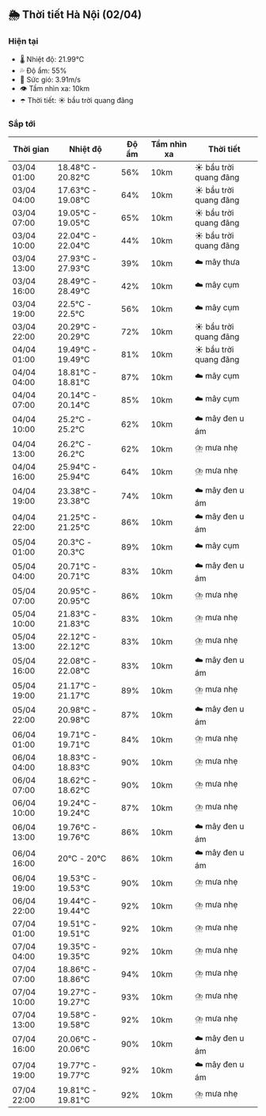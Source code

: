 ## 🌦️ Thời tiết Hà Nội (02/04)

### Hiện tại

- 🌡️ Nhiệt độ: 21.99℃
- 💦 Độ ẩm: 55%
- 💨 Sức gió: 3.91m/s
- 👁️ Tầm nhìn xa: 10km
- ☂️ Thời tiết: ☀️ bầu trời quang đãng

### Sắp tới

| Thời gian | Nhiệt độ | Độ ẩm | Tầm nhìn xa | Thời tiết |
| --- | --- | --- | --- | --- |
| 03/04 01:00 | 18.48℃ - 20.82℃ | 56% | 10km | ☀️ bầu trời quang đãng |
| 03/04 04:00 | 17.63℃ - 19.08℃ | 64% | 10km | ☀️ bầu trời quang đãng |
| 03/04 07:00 | 19.05℃ - 19.05℃ | 65% | 10km | ☀️ bầu trời quang đãng |
| 03/04 10:00 | 22.04℃ - 22.04℃ | 44% | 10km | ☀️ bầu trời quang đãng |
| 03/04 13:00 | 27.93℃ - 27.93℃ | 39% | 10km | ☁️ mây thưa |
| 03/04 16:00 | 28.49℃ - 28.49℃ | 42% | 10km | ☁️ mây cụm |
| 03/04 19:00 | 22.5℃ - 22.5℃ | 56% | 10km | ☁️ mây cụm |
| 03/04 22:00 | 20.29℃ - 20.29℃ | 72% | 10km | ☀️ bầu trời quang đãng |
| 04/04 01:00 | 19.49℃ - 19.49℃ | 81% | 10km | ☀️ bầu trời quang đãng |
| 04/04 04:00 | 18.81℃ - 18.81℃ | 87% | 10km | ☁️ mây cụm |
| 04/04 07:00 | 20.14℃ - 20.14℃ | 85% | 10km | ☁️ mây cụm |
| 04/04 10:00 | 25.2℃ - 25.2℃ | 62% | 10km | ☁️ mây đen u ám |
| 04/04 13:00 | 26.2℃ - 26.2℃ | 62% | 10km | ⛈️ mưa nhẹ |
| 04/04 16:00 | 25.94℃ - 25.94℃ | 64% | 10km | ⛈️ mưa nhẹ |
| 04/04 19:00 | 23.38℃ - 23.38℃ | 74% | 10km | ☁️ mây đen u ám |
| 04/04 22:00 | 21.25℃ - 21.25℃ | 86% | 10km | ☁️ mây đen u ám |
| 05/04 01:00 | 20.3℃ - 20.3℃ | 89% | 10km | ☁️ mây cụm |
| 05/04 04:00 | 20.71℃ - 20.71℃ | 83% | 10km | ☁️ mây đen u ám |
| 05/04 07:00 | 20.95℃ - 20.95℃ | 86% | 10km | ⛈️ mưa nhẹ |
| 05/04 10:00 | 21.83℃ - 21.83℃ | 83% | 10km | ⛈️ mưa nhẹ |
| 05/04 13:00 | 22.12℃ - 22.12℃ | 83% | 10km | ⛈️ mưa nhẹ |
| 05/04 16:00 | 22.08℃ - 22.08℃ | 83% | 10km | ☁️ mây đen u ám |
| 05/04 19:00 | 21.17℃ - 21.17℃ | 89% | 10km | ⛈️ mưa nhẹ |
| 05/04 22:00 | 20.98℃ - 20.98℃ | 87% | 10km | ☁️ mây đen u ám |
| 06/04 01:00 | 19.71℃ - 19.71℃ | 84% | 10km | ⛈️ mưa nhẹ |
| 06/04 04:00 | 18.83℃ - 18.83℃ | 90% | 10km | ⛈️ mưa nhẹ |
| 06/04 07:00 | 18.62℃ - 18.62℃ | 90% | 10km | ⛈️ mưa nhẹ |
| 06/04 10:00 | 19.24℃ - 19.24℃ | 87% | 10km | ⛈️ mưa nhẹ |
| 06/04 13:00 | 19.76℃ - 19.76℃ | 86% | 10km | ☁️ mây đen u ám |
| 06/04 16:00 | 20℃ - 20℃ | 86% | 10km | ☁️ mây đen u ám |
| 06/04 19:00 | 19.53℃ - 19.53℃ | 90% | 10km | ⛈️ mưa nhẹ |
| 06/04 22:00 | 19.44℃ - 19.44℃ | 92% | 10km | ⛈️ mưa nhẹ |
| 07/04 01:00 | 19.51℃ - 19.51℃ | 92% | 10km | ⛈️ mưa nhẹ |
| 07/04 04:00 | 19.35℃ - 19.35℃ | 92% | 10km | ⛈️ mưa nhẹ |
| 07/04 07:00 | 18.86℃ - 18.86℃ | 94% | 10km | ⛈️ mưa nhẹ |
| 07/04 10:00 | 19.27℃ - 19.27℃ | 93% | 10km | ⛈️ mưa nhẹ |
| 07/04 13:00 | 19.58℃ - 19.58℃ | 92% | 10km | ⛈️ mưa nhẹ |
| 07/04 16:00 | 20.06℃ - 20.06℃ | 90% | 10km | ☁️ mây đen u ám |
| 07/04 19:00 | 19.77℃ - 19.77℃ | 92% | 10km | ☁️ mây đen u ám |
| 07/04 22:00 | 19.81℃ - 19.81℃ | 92% | 10km | ⛈️ mưa nhẹ |
